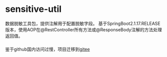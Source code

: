 # sensitive-util
数据脱敏工具包，提供注解用于配置脱敏字段。
基于SpringBoot2.1.17.RELEASE版本，使用AOP在@RestController所有方法或@ResponseBody注解的方法处理返回值。
###
鉴于github国内访问过慢，项目迁移到[gitee](https://gitee.com/cisumer/mybatisplus-extra.git)
